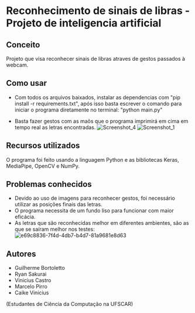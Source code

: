 # Reconhecimento de sinais de libras - Projeto de inteligencia artificial

## Conceito
Projeto que visa reconhecer sinais de libras atraves de gestos passados à webcam.

## Como usar
- Com todos os arquivos baixados, instalar as dependencias com "pip install -r requirements.txt", após isso basta escrever o comando para iniciar o programa diretamente no terminal: "python main.py"

- Basta fazer gestos com as maõs que o programa imprimirá em cima em tempo real as letras encontradas.
![Screenshot_4](https://github.com/ryansakurai/projeto-ia/assets/110201402/33c7b957-a855-45eb-8a9d-3c697d174e49)
![Screenshot_1](https://github.com/ryansakurai/projeto-ia/assets/110201402/02284048-79df-4ef1-9133-4691765b5602)

## Recursos utilizados
O programa foi feito usando a linguagem Python e as bibliotecas Keras, MediaPipe, OpenCV e NumPy.


## Problemas conhecidos
- Devido ao uso de imagens para reconhecer gestos, foi necessário utilizar as posições finais das letras.
- O programa necessita de um fundo liso para funcionar com maior eficácia.
- As letras que são reconhecidas melhor em diferentes ambientes, são as que se saíram melhor nos testes:
![e69c8836-7f4d-4db7-b4d7-81a9681e8d63](https://github.com/ryansakurai/projeto-ia/assets/110201402/4ee41e3e-68cd-4636-b8d0-9e060e426519)

## Autores
- Guilherme Bortoletto
- Ryan Sakurai
- Vinicius Castro
- Marcelo Pirro
- Caike Vinicius

(Estudantes de Ciência da Computação na UFSCAR)
